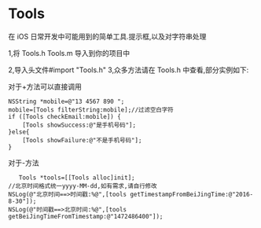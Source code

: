# Tools
在 iOS 日常开发中可能用到的简单工具.提示框,以及对字符串处理

1,将 Tools.h Tools.m 导入到你的项目中

2,导入头文件#import "Tools.h"
3,众多方法请在 Tools.h 中查看,部分实例如下:

对于+方法可以直接调用

    NSString *mobile=@"13 4567 890 ";
    mobile=[Tools filterString:mobile];//过滤空白字符
    if ([Tools checkEmail:mobile]) {
        [Tools showSuccess:@"是手机号码"];
    }else{
        [Tools showFailure:@"不是手机号码"];
    }
    
对于-方法

       Tools *tools=[[Tools alloc]init];
    //北京时间格式统一yyyy-MM-dd,如有需求,请自行修改
    NSLog(@"北京时间==>时间戳:%@",[tools getTimestampFromBeiJingTime:@"2016-8-30"]);
    NSLog(@"时间戳==>北京时间:%@",[tools getBeiJingTimeFromTimestamp:@"1472486400"]);
